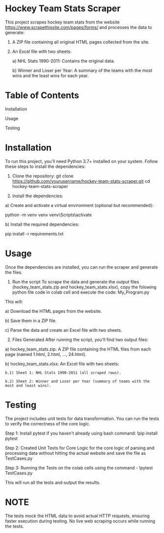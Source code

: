 # Hockey Team Stats Scraper
This project scrapes hockey team stats from the website https://www.scrapethissite.com/pages/forms/ and processes the data to generate:
  1) A ZIP file containing all original HTML pages collected from the site.
  2) An Excel file with two sheets:
     
     a) NHL Stats 1990-2011: Contains the original data.
     
     b) Winner and Loser per Year: A summary of the teams with the most wins and the least wins for each year.

# Table of Contents

  Installation
  
  Usage
  
  Testing

# Installation
To run this project, you'll need Python 3.7+ installed on your system. Follow these steps to install the dependencies:

1. Clone the repository:
git clone https://github.com/yourusername/hockey-team-stats-scraper.git
cd hockey-team-stats-scraper

2. Install the dependencies:
   
a) Create and activate a virtual environment (optional but recommended):

python -m venv venv
venv\Scripts\activate

b) Install the required dependencies:

pip install -r requirements.txt

# Usage
Once the dependencies are installed, you can run the scraper and generate the files.
1. Run the script
To scrape the data and generate the output files (hockey_team_stats.zip and hockey_team_stats.xlsx), copy the folowing python file code in colab cell and execute the code:
My_Program.py

This will:

  a) Download the HTML pages from the website.

  b) Save them in a ZIP file.
  
  c) Parse the data and create an Excel file with two sheets.

2. Files Generated
After running the script, you'll find two output files:

  a) hockey_team_stats.zip: A ZIP file containing the HTML files from each page (named 1.html, 2.html, ..., 24.html).
  
  b) hockey_team_stats.xlsx: An Excel file with two sheets:
  
    b.1) Sheet 1: NHL Stats 1990-2011 (all scraped rows).
    
    b.2) Sheet 2: Winner and Loser per Year (summary of teams with the most and least wins).

# Testing

The project includes unit tests for data transformation. You can run the tests to verify the correctness of the core logic.

Step 1: Install pytest if you haven't already using bash command: !pip install pytest

Step 2: Created Unit Tests for Core Logic for the core logic of parsing and processing data without hitting the actual website and save the file as TestCases.py

Step 3: Running the Tests on the colab cells using the command - !pytest TestCases.py

This will run all the tests and output the results.

# NOTE
The tests mock the HTML data to avoid actual HTTP requests, ensuring faster execution during testing. No live web scraping occurs while running the tests.











